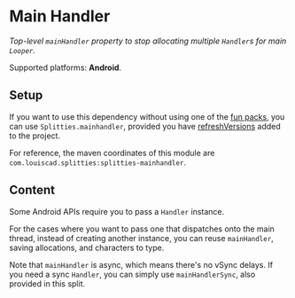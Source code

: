 # Main Handler

*Top-level `mainHandler` property to stop allocating multiple `Handler`s for
main `Looper`.*

Supported platforms: **Android**.

## Setup

If you want to use this dependency without using one of the [fun packs](../../README.md#download),
you can use `Splitties.mainhandler`, provided you have [refreshVersions](https://github.com/jmfayard/refreshVersions) added to the project.

For reference, the maven coordinates of this module are `com.louiscad.splitties:splitties-mainhandler`.

## Content

Some Android APIs require you to pass a `Handler` instance.

For the cases where you want to pass one that dispatches onto the main thread,
instead of creating another instance, you can reuse `mainHandler`,
saving allocations, and characters to type. 

Note that `mainHandler` is async, which means there's no vSync delays.
If you need a sync `Handler`, you can simply use `mainHandlerSync`, also provided in this split.
